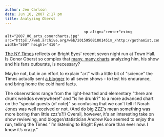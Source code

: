 ```yaml
---
author: Jen Carlson
date: Jun 10, 2007 2:17 pm
title: Analyzing Oberst
---
```


	
										<p align="center"><img alt="2007_06_arts_conorcharts.jpg" src="https://web.archive.org/web/20150508180145im_/http://gothamist.com/attachments/arts_jen/2007_06_arts_conorcharts.jpg" width="500" height="410">
</p><p>
<a href="https://web.archive.org/web/20150508180145/http://www.nytimes.com/2007/06/10/arts/music/10boyk.html?_r=1&amp;oref=slogin">The NY Times</a> reflects on Bright Eyes&apos; recent seven night run at Town Hall. Is Conor Oberst so complex that <a href="https://web.archive.org/web/20150508180145/http://www.nytimes.com/imagepages/2007/06/10/arts/10kuo-graphic.html">many, many charts</a> analyzing him, his show and his fans outbursts, is necessary?

</p><p>Maybe not, but in an effort to explain &quot;art&quot; with a little bit of &quot;science&quot; the Times actually sent <a href="https://web.archive.org/web/20150508180145/http://earlboykins.blogspot.com/">a blogger</a> to all seven shows - to test his endurance, and bring home the cold hard facts. </p>

<p>The observations range from the light-hearted and elementary &quot;there are drunk weirdos everywhere!&quot; and &quot;is he drunk?&quot; to a more advanced chart on the &quot;special guests (of note)&quot; so confusing that we can&apos;t tell if Norah Jones was well received or not. (And do big ZZZ&apos;s mean something was more boring than little zzz&apos;s?!) Overall, however, it&apos;s an interesting take on  show reviewing, and blogger/statistician Andrew Kuo seemed to enjoy the run, telling the Times &#x201C;I&#x2019;m listening to Bright Eyes more than ever now. I know it&#x2019;s crazy.&#x201D;</p>					
										
									
				